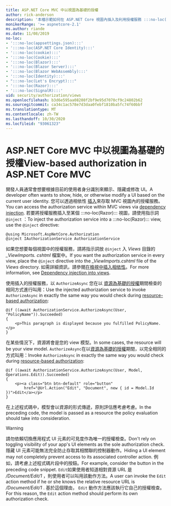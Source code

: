 ```yaml
---
title: ASP.NET Core MVC 中以視圖為基礎的授權
author: rick-anderson
description: '本檔示範如何在 ASP.NET Core 視圖內插入及利用授權服務 :::no-loc(Razor)::: 。'
monikerRange: '>= aspnetcore-2.1'
ms.author: riande
ms.date: 11/08/2019
no-loc:
- ':::no-loc(appsettings.json):::'
- ':::no-loc(ASP.NET Core Identity):::'
- ':::no-loc(cookie):::'
- ':::no-loc(Cookie):::'
- ':::no-loc(Blazor):::'
- ':::no-loc(Blazor Server):::'
- ':::no-loc(Blazor WebAssembly):::'
- ':::no-loc(Identity):::'
- ":::no-loc(Let's Encrypt):::"
- ':::no-loc(Razor):::'
- ':::no-loc(SignalR):::'
uid: security/authorization/views
ms.openlocfilehash: b3d6e595aa08208f2bf9e95d7070cf9c24802b62
ms.sourcegitcommit: ca34c1ac578e7d3daa0febf1810ba5fc74f60bbf
ms.translationtype: MT
ms.contentlocale: zh-TW
ms.lasthandoff: 10/30/2020
ms.locfileid: "93061323"
---
```

# <a name="view-based-authorization-in-aspnet-core-mvc"></a><span data-ttu-id="d609f-103">ASP.NET Core MVC 中以視圖為基礎的授權</span><span class="sxs-lookup"><span data-stu-id="d609f-103">View-based authorization in ASP.NET Core MVC</span></span>

<span data-ttu-id="d609f-104">開發人員通常會想要根據目前的使用者身分識別來顯示、隱藏或修改 UI。</span><span class="sxs-lookup"><span data-stu-id="d609f-104">A developer often wants to show, hide, or otherwise modify a UI based on the current user identity.</span></span> <span data-ttu-id="d609f-105">您可以透過相依性 [插入](xref:fundamentals/dependency-injection)來存取 MVC 視圖內的授權服務。</span><span class="sxs-lookup"><span data-stu-id="d609f-105">You can access the authorization service within MVC views via [dependency injection](xref:fundamentals/dependency-injection).</span></span> <span data-ttu-id="d609f-106">若要將授權服務插入至某個 :::no-loc(Razor)::: 視圖，請使用指示詞 `@inject` ：</span><span class="sxs-lookup"><span data-stu-id="d609f-106">To inject the authorization service into a :::no-loc(Razor)::: view, use the `@inject` directive:</span></span>

```cshtml
@using Microsoft.AspNetCore.Authorization
@inject IAuthorizationService AuthorizationService
```

<span data-ttu-id="d609f-107">如果您想要每個視圖中的授權服務，請將指示詞放 `@inject` 入 *Views* 目錄的 *_ViewImports. cshtml* 檔案中。</span><span class="sxs-lookup"><span data-stu-id="d609f-107">If you want the authorization service in every view, place the `@inject` directive into the *_ViewImports.cshtml* file of the *Views* directory.</span></span> <span data-ttu-id="d609f-108">如需詳細資訊，請參閱[在檢視中插入相依性](xref:mvc/views/dependency-injection)。</span><span class="sxs-lookup"><span data-stu-id="d609f-108">For more information, see [Dependency injection into views](xref:mvc/views/dependency-injection).</span></span>

<span data-ttu-id="d609f-109">使用插入的授權服務，以 `AuthorizeAsync` 您在以 [資源為基礎的授權](xref:security/authorization/resourcebased#security-authorization-resource-based-imperative)期間檢查的相同方式進行叫用：</span><span class="sxs-lookup"><span data-stu-id="d609f-109">Use the injected authorization service to invoke `AuthorizeAsync` in exactly the same way you would check during [resource-based authorization](xref:security/authorization/resourcebased#security-authorization-resource-based-imperative):</span></span>

```cshtml
@if ((await AuthorizationService.AuthorizeAsync(User, "PolicyName")).Succeeded)
{
    <p>This paragraph is displayed because you fulfilled PolicyName.</p>
}
```

<span data-ttu-id="d609f-110">在某些情況下，資源將會是您的 view 模型。</span><span class="sxs-lookup"><span data-stu-id="d609f-110">In some cases, the resource will be your view model.</span></span> <span data-ttu-id="d609f-111">`AuthorizeAsync`在以[資源為基礎的授權](xref:security/authorization/resourcebased#security-authorization-resource-based-imperative)期間，以完全相同的方式叫用：</span><span class="sxs-lookup"><span data-stu-id="d609f-111">Invoke `AuthorizeAsync` in exactly the same way you would check during [resource-based authorization](xref:security/authorization/resourcebased#security-authorization-resource-based-imperative):</span></span>

```cshtml
@if ((await AuthorizationService.AuthorizeAsync(User, Model, Operations.Edit)).Succeeded)
{
    <p><a class="btn btn-default" role="button"
        href="@Url.Action("Edit", "Document", new { id = Model.Id })">Edit</a></p>
}
```

<span data-ttu-id="d609f-112">在上述程式碼中，模型會以資源的形式傳遞，原則評估應考慮考慮。</span><span class="sxs-lookup"><span data-stu-id="d609f-112">In the preceding code, the model is passed as a resource the policy evaluation should take into consideration.</span></span>

> [!WARNING]
> <span data-ttu-id="d609f-113">請勿依賴切換應用程式 UI 元素的可見度作為唯一的授權檢查。</span><span class="sxs-lookup"><span data-stu-id="d609f-113">Don't rely on toggling visibility of your app's UI elements as the sole authorization check.</span></span> <span data-ttu-id="d609f-114">隱藏 UI 元素可能無法完全防止存取其相關聯的控制器動作。</span><span class="sxs-lookup"><span data-stu-id="d609f-114">Hiding a UI element may not completely prevent access to its associated controller action.</span></span> <span data-ttu-id="d609f-115">例如，請考慮上述程式碼片段中的按鈕。</span><span class="sxs-lookup"><span data-stu-id="d609f-115">For example, consider the button in the preceding code snippet.</span></span> <span data-ttu-id="d609f-116">`Edit`如果使用者知道相對資源 URL 是 */Document/Edit/1* ，則使用者可以叫用該動作方法。</span><span class="sxs-lookup"><span data-stu-id="d609f-116">A user can invoke the `Edit` action method if he or she knows the relative resource URL is */Document/Edit/1* .</span></span> <span data-ttu-id="d609f-117">基於這個理由， `Edit` 動作方法應該執行它自己的授權檢查。</span><span class="sxs-lookup"><span data-stu-id="d609f-117">For this reason, the `Edit` action method should perform its own authorization check.</span></span>
